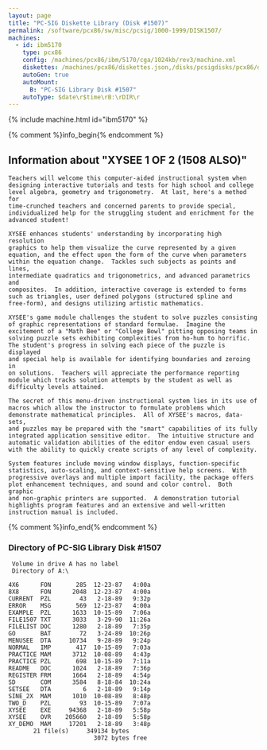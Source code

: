 ```yaml
---
layout: page
title: "PC-SIG Diskette Library (Disk #1507)"
permalink: /software/pcx86/sw/misc/pcsig/1000-1999/DISK1507/
machines:
  - id: ibm5170
    type: pcx86
    config: /machines/pcx86/ibm/5170/cga/1024kb/rev3/machine.xml
    diskettes: /machines/pcx86/diskettes.json,/disks/pcsigdisks/pcx86/diskettes.json
    autoGen: true
    autoMount:
      B: "PC-SIG Library Disk #1507"
    autoType: $date\r$time\rB:\rDIR\r
---
```


{% include machine.html id="ibm5170" %}

{% comment %}info_begin{% endcomment %}

## Information about "XYSEE 1 OF 2 (1508 ALSO)"

    Teachers will welcome this computer-aided instructional system when
    designing interactive tutorials and tests for high school and college
    level algebra, geometry and trigonometry.  At last, here's a method for
    time-crunched teachers and concerned parents to provide special,
    individualized help for the struggling student and enrichment for the
    advanced student!
    
    XYSEE enhances students' understanding by incorporating high resolution
    graphics to help them visualize the curve represented by a given
    equation, and the effect upon the form of the curve when parameters
    within the equation change.  Tackles such subjects as points and lines,
    intermediate quadratics and trigonometrics, and advanced parametrics and
    composites.  In addition, interactive coverage is extended to forms
    such as triangles, user defined polygons (structured spline and
    free-form), and designs utilizing artistic mathematics.
    
    XYSEE's game module challenges the student to solve puzzles consisting
    of graphic representations of standard formulae.  Imagine the
    excitement of a "Math Bee" or "College Bowl" pitting opposing teams in
    solving puzzle sets exhibiting complexities from ho-hum to horrific.
    The student's progress in solving each piece of the puzzle is displayed
    and special help is available for identifying boundaries and zeroing in
    on solutions.  Teachers will appreciate the performance reporting
    module which tracks solution attempts by the student as well as
    difficulty levels attained.
    
    The secret of this menu-driven instructional system lies in its use of
    macros which allow the instructor to formulate problems which
    demonstrate mathematical principles.  All of XYSEE's macros, data-sets,
    and puzzles may be prepared with the "smart" capabilities of its fully
    integrated application sensitive editor.  The intuitive structure and
    automatic validation abilities of the editor endow even casual users
    with the ability to quickly create scripts of any level of complexity.
    
    System features include moving window displays, function-specific
    statistics, auto-scaling, and context-sensitive help screens.  With
    progressive overlays and multiple import facility, the package offers
    plot enhancement techniques, and sound and color control.  Both graphic
    and non-graphic printers are supported.  A demonstration tutorial
    highlights program features and an extensive and well-written
    instruction manual is included.
{% comment %}info_end{% endcomment %}


### Directory of PC-SIG Library Disk #1507

     Volume in drive A has no label
     Directory of A:\

    4X6      FON       285  12-23-87   4:00a
    8X8      FON      2048  12-23-87   4:00a
    CURRENT  PZL        43   2-18-89   9:32p
    ERROR    MSG       569  12-23-87   4:00a
    EXAMPLE  PZL      1633  10-15-89   7:06a
    FILE1507 TXT      3033   3-29-90  11:26a
    FILELIST DOC      1280   2-18-89   7:35p
    GO       BAT        72   3-24-89  10:26p
    MENUSEE  DTA     10734   9-28-89   9:24p
    NORMAL   IMP       417  10-15-89   7:03a
    PRACTICE MAM      3712  10-08-89   4:43p
    PRACTICE PZL       698  10-15-89   7:11a
    README   DOC      1024   2-18-89   7:36p
    REGISTER FRM      1664   2-18-89   4:54p
    SD       COM      3584   8-18-84  10:24a
    SETSEE   DTA         6   2-18-89   9:14p
    SINE_2X  MAM      1010  10-08-89   8:48p
    TWO_D    PZL        93  10-15-89   7:07a
    XYSEE    EXE     94368   2-18-89   5:58p
    XYSEE    OVR    205660   2-18-89   5:58p
    XY_DEMO  MAM     17201   2-18-89   3:48p
           21 file(s)     349134 bytes
                            3072 bytes free
